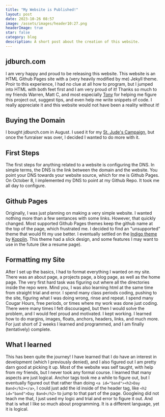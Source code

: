 ```yaml
---
title: "My Website is Published!"
layout: post
date: 2023-10-26 08:57
image: /assets/images/header10:27.png
headerImage: true
star: false
category: blog
description: A short post about the creation of this website.
---
```


## jdburch.com
I am very happy and proud to be releasing this website. This website is an HTML Github Pages site with a (very heavily modified by me) Jekyll theme. Proir to this experience, I had no clue at all how to program, but I jumped into HTML with both feet first and I am very proud of it! Thanks so much to my friends Warren, Matt C, and most especially [Tony](https://tonyscida.com) for helping me figure this project out, suggest tips, and even help me write snippets of code. I really appreciate it and this website would not have been a reality without it!


## Buying the Domain
I bought jdburch.com in August. I used it for my [St. Jude's Campaign](https://jdburch.com/2023), but once the funraiser was over, I decided I wanted to do more with it.


## First Steps
The first steps for anything related to a website is configuring the DNS. In simple terms, the DNS is the link between the domain and the website. You point your DNS towards your website source, which for me is Github Pages. On October 8, I implemented my DNS to point at my Github Repo. It took me all day to configure.


## Github Pages
Originally, I was just planning on making a very simple website. I wanted nothing more than a few sentances with some links. However, that quickly changed. Most supported Github Pages themes keep the github name at the top of the page, which frustrated me. I decided to find an "unsupported" theme that would fit my use better. I eventually settled on the [Indigo theme](https://github.com/sergiokopplin/indigo) by [Kopplin](https://github.com/sergiokopplin/indigo). This theme had a slick design, and some features I may want to use in the future (ike a resume page).


## Formatting my Site
After I set up the basics, I had to format everything I wanted on my site. There was an about page, a projects page, a blog page, as well as the home page. The very first hard task was figuring out where all the directories inside the repo were. Mind you, I was also learning html at the same time from straight trial and error. I spend many class periods coding, pushing to the site, figuring what I was doing wrong, rinse and repeat. I spend many Cougar Hours, free periods, or times where my work was done just coding. There were many times I felt discouraged, but then I would solve the problem, and I would feel proud and motivated. I kept working. I learned how to do margins, images, floats, anchors, headers, links, and much more. For just short of 2 weeks I learned and programmed, and I am finally (tentatively) complete. 


## What I learned
This has been quite the journey! I have learned that I do have an interest in development (which I previously denied), and I also figured out I am pretty darn good at picking it up. Most of the website was self taught, with help from my friends, but I never took any formal course. I learned that many aspects are just logical. Anchor tags took me a while to figure out, but I eventually figured out that rather than doing ```<a id="band"><h2>Day Band</h2></a>```, I could just add the id inside of the header tag, like ```<h2 id="band">Day Band</h2>``` to jump to that part of the page. Googleing did not teach me that, I just used my logic and trial and error to figure it out. And that is what I like so much about programming. It is a different language, yet it is logical. 
